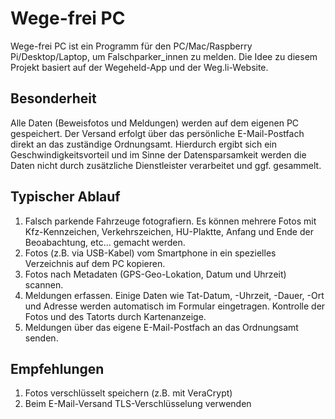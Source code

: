 # Wege-frei PC

Wege-frei PC ist ein Programm für den PC/Mac/Raspberry Pi/Desktop/Laptop, um Falschparker_innen zu melden. Die Idee zu diesem Projekt basiert auf der Wegeheld-App und der Weg.li-Website.

## Besonderheit

Alle Daten (Beweisfotos und Meldungen) werden auf dem eigenen PC gespeichert. Der Versand erfolgt über das persönliche E-Mail-Postfach direkt an das zuständige Ordnungsamt. Hierdurch ergibt sich ein Geschwindigkeitsvorteil und im Sinne der Datensparsamkeit werden die Daten nicht durch zusätzliche Dienstleister verarbeitet und ggf. gesammelt.

## Typischer Ablauf

 1. Falsch parkende Fahrzeuge fotografiern. Es können mehrere Fotos mit Kfz-Kennzeichen, Verkehrszeichen, HU-Plaktte, Anfang und Ende der Beoabachtung, etc... gemacht werden.
 1. Fotos (z.B. via USB-Kabel) vom Smartphone in ein spezielles Verzeichnis auf dem PC kopieren.
 1. Fotos nach Metadaten (GPS-Geo-Lokation, Datum und Uhrzeit) scannen.
 1. Meldungen erfassen. Einige Daten wie Tat-Datum, -Uhrzeit, -Dauer, -Ort und Adresse werden automatisch im Formular eingetragen. Kontrolle der Fotos und des Tatorts durch Kartenanzeige.
 1. Meldungen über das eigene E-Mail-Postfach an das Ordnungsamt senden.

## Empfehlungen

 1. Fotos verschlüsselt speichern (z.B. mit VeraCrypt)
 1. Beim E-Mail-Versand TLS-Verschlüsselung verwenden
